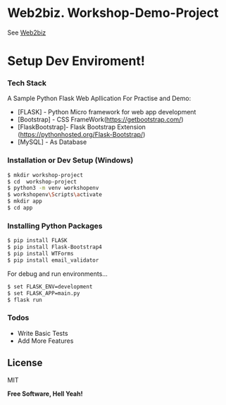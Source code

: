 # Web2biz. Workshop-Demo-Project
See [Web2biz](https://web2biz.in)

# Setup Dev Enviroment!

### Tech Stack
A Sample Python Flask Web Apllication For Practise and Demo:
* [FLASK] - Python Micro framework for web app development
* [Bootstrap] - CSS FrameWork(https://getbootstrap.com/)
* [FlaskBootstrap]- Flask Bootstrap Extension (https://pythonhosted.org/Flask-Bootstrap/)
* [MySQL] - As Database

### Installation or Dev Setup (Windows)


```sh
$ mkdir workshop-project
$ cd  workshop-project
$ python3 -m venv workshopenv
$ workshopenv\Scripts\activate
$ mkdir app
$ cd app
```
### Installing Python Packages

```sh
$ pip install FLASK
$ pip install Flask-Bootstrap4
$ pip install WTForms
$ pip install email_validator
```

For debug and run environments...

```sh
$ set FLASK_ENV=development
$ set FLASK_APP=main.py
$ flask run
```

### Todos

 - Write Basic Tests
 - Add More Features

License
----

MIT

**Free Software, Hell Yeah!**


